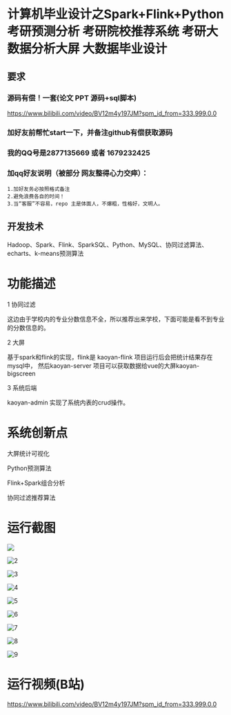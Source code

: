 # 计算机毕业设计之Spark+Flink+Python考研预测分析 考研院校推荐系统 考研大数据分析大屏 大数据毕业设计

## 要求
### 源码有偿！一套(论文 PPT 源码+sql脚本)

https://www.bilibili.com/video/BV12m4y197JM?spm_id_from=333.999.0.0

### 

### 加好友前帮忙start一下，并备注github有偿获取源码
### 我的QQ号是2877135669 或者 1679232425
### 加qq好友说明（被部分 网友整得心力交瘁）：
    1.加好友务必按照格式备注
    2.避免浪费各自的时间！
    3.当“客服”不容易，repo 主是体面人，不爆粗，性格好，文明人。





## 开发技术
Hadoop、Spark、Flink、SparkSQL、Python、MySQL、协同过滤算法、echarts、k-means预测算法





# 功能描述

1 协同过滤

这边由于学校内的专业分数信息不全，所以推荐出来学校，下面可能是看不到专业的分数信息的。

2 大屏

基于spark和flink的实现，flink是 kaoyan-flink 项目运行后会把统计结果存在mysql中， 然后kaoyan-server 项目可以获取数据给vue的大屏kaoyan-bigscreen

3 系统后端

kaoyan-admin 实现了系统内表的crud操作。

 



 

 

# 系统创新点

大屏统计可视化

Python预测算法

Flink+Spark组合分析

协同过滤推荐算法



# 运行截图

![](1.png)

![2](2.png)

![3](3.png)

![4](4.png)

![5](5.png)

![6](6.png)

![7](7.png)

![8](8.png)

![9](9.png)























# 运行视频(B站)

https://www.bilibili.com/video/BV12m4y197JM?spm_id_from=333.999.0.0





